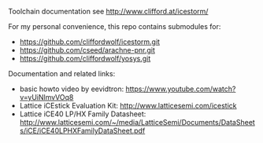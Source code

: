 Toolchain documentation see http://www.clifford.at/icestorm/

For my personal convenience, this repo contains submodules for:

* https://github.com/cliffordwolf/icestorm.git
* https://github.com/cseed/arachne-pnr.git
* https://github.com/cliffordwolf/yosys.git

Documentation and related links:

* basic howto video by eevidtron: https://www.youtube.com/watch?v=yUiNlmvVOq8
* Lattice iCEstick Evaluation Kit: http://www.latticesemi.com/icestick
* Lattice iCE40 LP/HX Family Datasheet: http://www.latticesemi.com/~/media/LatticeSemi/Documents/DataSheets/iCE/iCE40LPHXFamilyDataSheet.pdf

